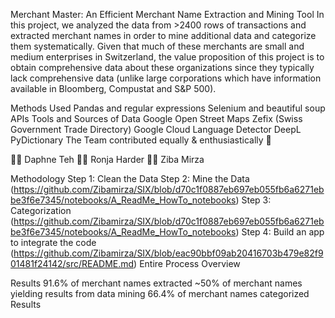 Merchant Master: An Efficient Merchant Name Extraction and Mining Tool
In this project, we analyzed the data from >2400 rows of transactions and extracted merchant names in order to mine additional data and categorize them systematically. Given that much of these merchants are small and medium enterprises in Switzerland, the value proposition of this project is to obtain comprehensive data about these organizations since they typically lack comprehensive data (unlike large corporations which have information available in Bloomberg, Compustat and S&P 500).

Methods Used
Pandas and regular expressions
Selenium and beautiful soup
APIs
Tools and Sources of Data
Google
Open Street Maps
Zefix (Swiss Government Trade Directory)
Google Cloud Language Detector
DeepL
PyDictionary
The Team
contributed equally & enthusiastically 💪

🙋‍♀️ Daphne Teh
🙋‍♀️ Ronja Harder
🙋‍♀️ Ziba Mirza

Methodology
Step 1: Clean the Data
Step 2: Mine the Data (https://github.com/Zibamirza/SIX/blob/d70c1f0887eb697eb055fb6a6271ebbe3f6e7345/notebooks/A_ReadMe_HowTo_notebooks)
Step 3: Categorization (https://github.com/Zibamirza/SIX/blob/d70c1f0887eb697eb055fb6a6271ebbe3f6e7345/notebooks/A_ReadMe_HowTo_notebooks)
Step 4: Build an app to integrate the code (https://github.com/Zibamirza/SIX/blob/eac90bbf09ab20416703b479e82f901481f24142/src/README.md)
Entire Process
Overview

Results
91.6% of merchant names extracted
~50% of merchant names yielding results from data mining
66.4% of merchant names categorized
Results
